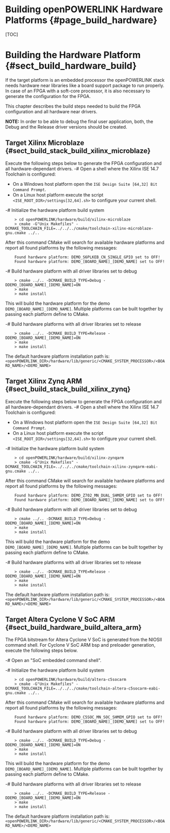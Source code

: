Building openPOWERLINK Hardware Platforms {#page_build_hardware}
==============================

[TOC]

# Building the Hardware Platform {#sect_build_hardware_build}

If the target platform is an embedded processor the openPOWERLINK stack needs
hardware near libraries like a board support package to run properly. In case
of an FPGA with a soft-core processor, it is also necessary to generate the
configuration for the FPGA.

This chapter describes the build steps needed to build the FPGA configuration
and all hardware near drivers.

**NOTE:** In order to be able to debug the final user application, both, the
Debug and the Release driver versions should be created.

## Target Xilinx Microblaze {#sect_build_stack_build_xilinx_microblaze}

Execute the following steps below to generate the FPGA configuration and all
hardware-dependant drivers.
-# Open a shell where the Xilinx ISE 14.7 Toolchain is configured:
  * On a Windows host platform open the `ISE Design Suite [64,32] Bit Command
    Prompt`.
  * On a Linux host platform execute the script `<ISE_ROOT_DIR>/settings[32,64].sh>`
    to configure your current shell.

-# Initialize the hardware platform build system

        > cd openPOWERLINK/hardware/build/xilinx-microblaze
        > cmake -G"Unix Makefiles" -DCMAKE_TOOLCHAIN_FILE=../../../cmake/toolchain-xilinx-microblaze-gnu.cmake ../..

  After this command CMake will search for available hardware platforms and
  report all found platforms by the following messages:

        Found hardware platform: DEMO_S6PLKEB_CN_SINGLE_GPIO set to OFF!
        Found hardware platform: DEMO_[BOARD_NAME]_[DEMO_NAME] set to OFF!

-# Build hardware platform with all driver libraries set to debug

        > cmake ../.. -DCMAKE_BUILD_TYPE=Debug -DDEMO_[BOARD_NAME]_[DEMO_NAME]=ON
        > make
        > make install

  This will build the hardware platform for the demo `DEMO_[BOARD_NAME]_[DEMO_NAME]`.
  Multiple platforms can be built together by passing each platform define to CMake.

-# Build hardware platforms with all driver libraries set to release

        > cmake ../.. -DCMAKE_BUILD_TYPE=Release -DDEMO_[BOARD_NAME]_[DEMO_NAME]=ON
        > make
        > make install

The default hardware platform installation path is:
`<openPOWERLINK_DIR>/hardware/lib/generic/<CMAKE_SYSTEM_PROCESSOR>/<BOARD_NAME>/<DEMO_NAME>`


## Target Xilinx Zynq ARM {#sect_build_stack_build_xilinx_zynq}

Execute the following steps below to generate the FPGA configuration and all
hardware-dependant drivers.
-# Open a shell where the Xilinx ISE 14.7 Toolchain is configured:
  * On a Windows host platform open the `ISE Design Suite [64,32] Bit Command
    Prompt`.
  * On a Linux host platform execute the script `<ISE_ROOT_DIR>/settings[32,64].sh>`
    to configure your current shell.

-# Initialize the hardware platform build system

        > cd openPOWERLINK/hardware/build/xilinx-zynqarm
        > cmake -G"Unix Makefiles" -DCMAKE_TOOLCHAIN_FILE=../../../cmake/toolchain-xilinx-zynqarm-eabi-gnu.cmake ../..

  After this command CMake will search for available hardware platforms and
  report all found platforms by the following messages:

        Found hardware platform: DEMO_Z702_MN_DUAL_SHMEM_GPIO set to OFF!
        Found hardware platform: DEMO_[BOARD_NAME]_[DEMO_NAME] set to OFF!

-# Build hardware platform with all driver libraries set to debug

        > cmake ../.. -DCMAKE_BUILD_TYPE=Debug -DDEMO_[BOARD_NAME]_[DEMO_NAME]=ON
        > make
        > make install

  This will build the hardware platform for the demo `DEMO_[BOARD_NAME]_[DEMO_NAME]`.
  Multiple platforms can be built together by passing each platform define to CMake.

-# Build hardware platforms with all driver libraries set to release

        > cmake ../.. -DCMAKE_BUILD_TYPE=Release -DDEMO_[BOARD_NAME]_[DEMO_NAME]=ON
        > make
        > make install

The default hardware platform installation path is:
`<openPOWERLINK_DIR>/hardware/lib/generic/<CMAKE_SYSTEM_PROCESSOR>/<BOARD_NAME>/<DEMO_NAME>`

## Target Altera Cyclone V SoC ARM {#sect_build_hardware_build_altera_arm}

The FPGA bitstream for Altera Cyclone V SoC is generated from the NIOSII command shell.
For Cyclone V SoC ARM bsp and preloader generation, execute the following steps below.

-# Open an "SoC embedded command shell".

-# Initialize the hardware platform build system

        > cd openPOWERLINK/hardware/build/altera-c5socarm
        > cmake -G"Unix Makefiles" -DCMAKE_TOOLCHAIN_FILE=../../../cmake/toolchain-altera-c5socarm-eabi-gnu.cmake ../..

  After this command CMake will search for available hardware platforms and
  report all found platforms by the following messages:

        Found hardware platform: DEMO_C5SOC_MN_SOC_SHMEM_GPIO set to OFF!
        Found hardware platform: DEMO_[BOARD_NAME]_[DEMO_NAME] set to OFF!

-# Build hardware platform with all driver libraries set to debug

        > cmake ../.. -DCMAKE_BUILD_TYPE=Debug -DDEMO_[BOARD_NAME]_[DEMO_NAME]=ON
        > make
        > make install

  This will build the hardware platform for the demo `DEMO_[BOARD_NAME]_[DEMO_NAME]`.
  Multiple platforms can be built together by passing each platform define to CMake.

-# Build hardware platforms with all driver libraries set to release

        > cmake ../.. -DCMAKE_BUILD_TYPE=Release -DDEMO_[BOARD_NAME]_[DEMO_NAME]=ON
        > make
        > make install

The default hardware platform installation path is:
`<openPOWERLINK_DIR>/hardware/lib/generic/<CMAKE_SYSTEM_PROCESSOR>/<BOARD_NAME>/<DEMO_NAME>`
